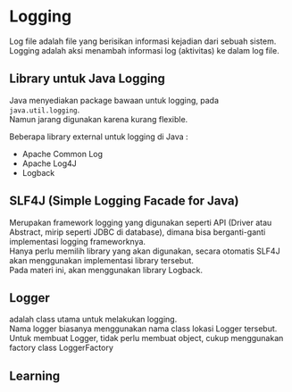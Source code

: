 # Logging
Log file adalah file yang berisikan informasi kejadian dari sebuah sistem. <br>
Logging adalah aksi menambah informasi log (aktivitas) ke dalam log file.

## Library untuk Java Logging
Java menyediakan package bawaan untuk logging, pada `java.util.logging`. <br>
Namun jarang digunakan karena kurang flexible. <br>

Beberapa library external untuk logging di Java :
- Apache Common Log
- Apache Log4J
- Logback

## SLF4J (Simple Logging Facade for Java)
Merupakan framework logging yang digunakan seperti API (Driver atau Abstract, mirip seperti JDBC di database), dimana bisa berganti-ganti implementasi logging frameworknya. <br>
Hanya perlu memilih library yang akan digunakan, secara otomatis SLF4J akan menggunakan implementasi library tersebut. <br>
Pada materi ini, akan menggunakan library Logback.

## Logger
adalah class utama untuk melakukan logging. <br>
Nama logger biasanya menggunakan nama class lokasi Logger tersebut. <br>
Untuk membuat Logger, tidak perlu membuat object, cukup menggunakan factory class LoggerFactory

## Learning